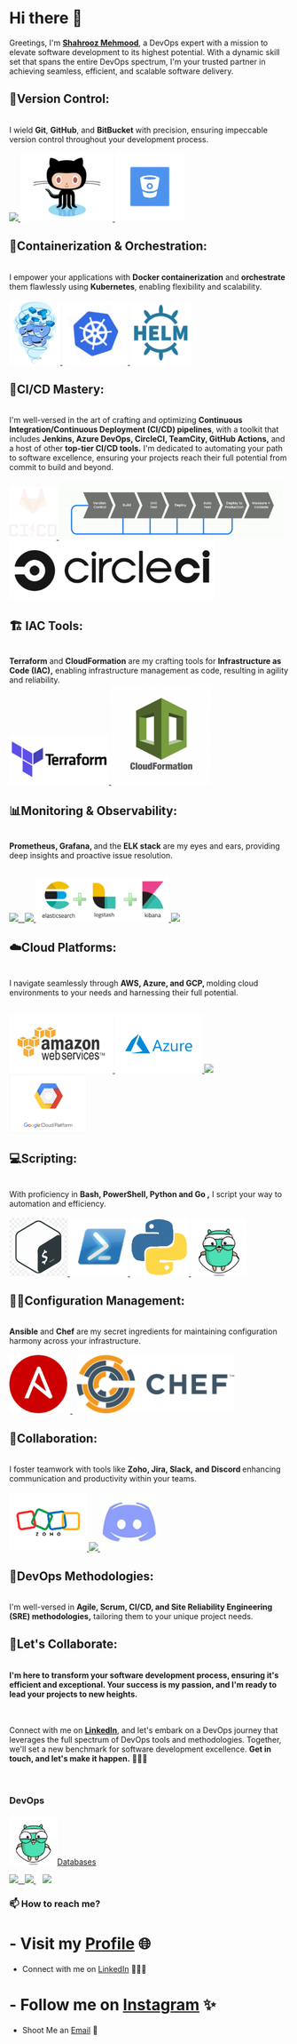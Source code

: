 # **Hi there** 👋

<!--
**shahroozmehmood** is a ✨ _special_ ✨ repository because its `README.md` (this file) appears on your GitHub profile.
-->

Greetings, I'm **[Shahrooz Mehmood](https://www.linkedin.com/in/shahrooz-mehmood/)**, a DevOps expert  with a mission to elevate software development to its highest potential. With a dynamic skill set that spans the entire DevOps spectrum, I'm your trusted partner in achieving seamless, efficient, and scalable software delivery.



## 🔀**Version Control:**
<br>
I wield <strong>Git</strong>, <strong>GitHub</strong>, and <strong>BitBucket</strong> with precision, ensuring impeccable version control throughout your development process.

  <p float="left">
  <a href="https://git-scm.com/" target="_blank" >
    <img src="https://raw.githubusercontent.com/shahrooz2211/asstes/master/assets/git.avif"  height="105" />
  </a>

  <a href="https://github.com/" target="_blank" >
    <img src="https://github.com/shahrooz2211/asstes/blob/master/assets/github.gif"  height="125" />
  </a> 

  <a href="https://bitbucket.org/product/" target="_blank" >
    <img src="https://github.com/shahrooz2211/asstes/blob/master/assets/bitbucket.gif"  height="125" />
  </a> 


## 🐳**Containerization & Orchestration:**
<br>
I empower your applications with <strong>Docker containerization</strong> and <strong>orchestrate</strong> them flawlessly using <strong>Kubernetes</strong>, enabling flexibility and scalability.
<be>
<br>
<br>
  <a href="https://www.docker.com/" target="_blank" >
    <img src="https://github.com/shahrooz2211/asstes/blob/master/assets/docker.gif"  height="115" /> 
  </a>

  <a href="https://kubernetes.io/" target="_blank" >
    <img src="https://github.com/shahrooz2211/asstes/blob/master/assets/k8s.gif"  height="115" />
  </a>
  <a href="https://helm.sh/" target="_blank" >
    <img src="https://github.com/shahrooz2211/asstes/blob/master/assets/helm.gif"  height="115" />
  </a>

## 🔄**CI/CD Mastery:**
<br>
I'm well-versed in the art of crafting and optimizing <strong>Continuous Integration/Continuous Deployment (CI/CD) pipelines</strong>, with a toolkit that includes <strong>Jenkins, Azure DevOps, CircleCI, TeamCity, GitHub Actions,</strong> and a host of other <strong>top-tier CI/CD tools.</strong> I'm dedicated to automating your path to software excellence, ensuring your projects reach their full potential from commit to build and beyond.
<be>
<br>
<br>
  <a href="https://docs.gitlab.com/ee/ci/" target="_blank" >
    <img src="https://github.com/shahrooz2211/asstes/blob/master/assets/cicd.gif"  height="95" />
  </a>
  <a href="https://docs.gitlab.com/ee/ci/" target="_blank" >
    <img src="https://github.com/shahrooz2211/asstes/blob/master/assets/cicd%20pipe.gif"  height="105" />
  </a>
  <a href="https://circleci.com/" target="_blank" >
    <img src="https://github.com/shahrooz2211/asstes/blob/master/assets/circleci.png"  height="105" />
  </a>

## 🏗 **IAC Tools:**
<br>
<strong>Terraform</strong> and <strong>CloudFormation</strong> are my crafting tools for <strong>Infrastructure as Code (IAC),</strong> enabling infrastructure management as code, resulting in agility and reliability.
<br>
<be>
  <a href="https://www.terraform.io/" target="_blank" >
    <img src="https://github.com/shahrooz2211/asstes/blob/master/assets/terraform.gif" width="180" />
  </a>
  <a href="https://aws.amazon.com/cloudformation/" target="_blank" >
    <img src="https://github.com/shahrooz2211/asstes/blob/master/assets/cloudformation.png" width="180" />
  </a>

## 📊**Monitoring & Observability:**
<br>
<strong>Prometheus, Grafana, </strong>and the <strong>ELK stack</strong> are my eyes and ears, providing deep insights and proactive issue resolution.
<br>
<br>

<p float="left">
  <a href="https://grafana.com/" target="_blank" >
    <img src="https://raw.githubusercontent.com/itsksaurabh/itsksaurabh/master/assets/grafana.gif" height="80" />&nbsp;&nbsp;
  </a>
  <a href="https://prometheus.io/" target="_blank" >
    <img src="https://raw.githubusercontent.com/itsksaurabh/itsksaurabh/master/assets/prometheus.gif" height="80" />
  </a>
  <a href="https://www.elastic.co/elastic-stack" target="_blank" >
    <img src="https://raw.githubusercontent.com/shahrooz2211/asstes/master/assets/elk.webp" height="80" />
  </a>
  <a href="https://www.influxdata.com/" target="_blank" >
    <img src="https://raw.githubusercontent.com/itsksaurabh/itsksaurabh/master/assets/influxdata.gif" height="80" />
  </a>

</p>


## ☁️**Cloud Platforms:**
<br>
I navigate seamlessly through <strong> AWS, Azure, and GCP, </strong>molding cloud environments to your needs and harnessing their full potential.
<br>
<br>

<p float="left">
  <a href="https://aws.amazon.com/" target="_blank">
    <img src="https://github.com/shahrooz2211/asstes/blob/master/assets/aws.gif" height="105" />
  </a>
  <a href="https://azure.microsoft.com/en-us/" target="_blank">
    <img src="https://github.com/shahrooz2211/asstes/blob/master/assets/azure2.png" height="105" />
  </a>
  <a href="https://m.do.co/c/3bc2250b7076" target="_blank">
    <img src="https://raw.githubusercontent.com/itsksaurabh/itsksaurabh/master/assets/do.gif" height="105" />
  </a> 
  <a href="https://cloud.google.com/" target="_blank">
    <img src="https://github.com/shahrooz2211/asstes/blob/master/assets/GCP.gif" height="105" />
  </a> 
</p>

  
## 💻**Scripting:**
<br>
With proficiency in <strong>Bash, PowerShell, Python and Go ,</strong> I script your way to automation and efficiency.
<br>
<br>
  <a href="https://www.gnu.org/software/bash/" target="_blank">
    <img src="https://github.com/shahrooz2211/asstes/blob/master/assets/bash.png" height="105" />
  </a>
  <a href="https://powershell.org/" target="_blank">
    <img src="https://github.com/shahrooz2211/asstes/blob/master/assets/poweshell.png" height="105" />
  </a>
  <a href="https://www.python.org/" target="_blank">
    <img src="https://github.com/shahrooz2211/asstes/blob/master/assets/python.gif" height="105" />
  </a>
  <a href="https://go.dev/" target="_blank">
    <img src="https://github.com/shahrooz2211/asstes/blob/master/assets/golang.gif" height="105" />
  </a>

## 👨‍🍳**Configuration Management:**
<br>
<strong>Ansible</strong> and <strong>Chef</strong> are my secret ingredients for maintaining configuration harmony across your infrastructure.
<br>
<br>
  <a href="https://www.ansible.com/" target="_blank">
    <img src="https://github.com/shahrooz2211/asstes/blob/master/assets/ansible.png" height="105" />
  </a>
  &nbsp;
  <a href="https://www.chef.io/products/chef-infra" target="_blank">
    <img src="https://github.com/shahrooz2211/asstes/blob/master/assets/chef.png" height="105" />
  </a>


## 🤝**Collaboration:**
<br>
I foster teamwork with tools like <strong>Zoho, Jira, Slack,</strong> <strong> and Discord </strong> enhancing communication and productivity within your teams.
<br>
<br>
  <a href="https://www.zoho.com/" target="_blank">
    <img src="https://github.com/shahrooz2211/asstes/blob/master/assets/zoho.webp" height="105" />
  </a>
    <a href="https://www.atlassian.com/software/jira" target="_blank"
    <img src=">https://github.com/shahrooz2211/asstes/blob/master/assets/jira.png" height="105" />
  </a>
    <a href="https://slack.com/" target="_blank">
    <img src="https://github.com/shahrooz2211/asstes/blob/master/assets/slack.avif" height="105" />
  </a>
    <a href="https://discord.com/" target="_blank">
    <img src="https://github.com/shahrooz2211/asstes/blob/master/assets/discord.jpg" height="105" />
  </a>

## 🚀**DevOps Methodologies:**
<br>
I'm well-versed in <strong>Agile, Scrum, CI/CD,</strong><strong> and Site Reliability Engineering (SRE) methodologies,</strong> tailoring them to your unique project needs.

## 🤝**Let's Collaborate:**
<br>
<strong>I'm here to transform your software development process, ensuring it's efficient and exceptional. Your success is my passion, and I'm ready to lead your projects to new heights.</strong>
<br>
<br>
<br>


Connect with me on **[LinkedIn](https://www.linkedin.com/in/shahrooz-mehmood/)**, and let's embark on a DevOps journey that leverages the full spectrum of DevOps tools and methodologies. Together, we'll set a new benchmark for software development excellence. **Get in touch, and let's make it happen.** 🚀💼🌐
<br>
<br>
<be>
<br>



  



### DevOps 

<p float="left">
  <a href="https://golang.org/" target="_blank" >
    <img src="https://github.com/shahrooz2211/asstes/blob/master/assets/golang.gif"  height="90"
    
  


### Databases
  
 <p float="left">
  <a href="https://www.postgresql.org/" target="_blank" >
    <img src="https://raw.githubusercontent.com/itsksaurabh/itsksaurabh/master/assets/postgresql.gif" height="90" />&nbsp;&nbsp;
  </a>
  <a href="https://www.timescale.com/" target="_blank" >
    <img src="https://raw.githubusercontent.com/itsksaurabh/itsksaurabh/master/assets/tsdb.gif" width="120" />
  </a>&nbsp;&nbsp;
  <a href="https://www.mongodb.com/" target="_blank" >
    <img src="https://raw.githubusercontent.com/itsksaurabh/itsksaurabh/master/assets/mongo.gif" height="80" />
  </a>
</p>


### 📫 How to reach me?

# - Visit my [Profile](https://www.linkedin.com/in/shahrooz-mehmood/) 🌐
 - Connect with me on [LinkedIn](https://www.linkedin.com/in/shahrooz-mehmood/) 👨🏻‍💻
# - Follow me on [Instagram](https://www.linkedin.com/in/shahrooz-mehmood/) ✨
 - Shoot Me an [Email](mailto:shahroozmehmood50@gmail.com) 💌
